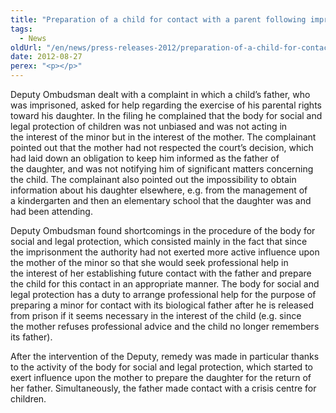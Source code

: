 ```yaml
---
title: "Preparation of a child for contact with a parent following imprisonment"
tags:
  - News
oldUrl: "/en/news/press-releases-2012/preparation-of-a-child-for-contact-with-a-parent-following-imprisonment/"
date: 2012-08-27
perex: "<p></p>"
---
```


<!-- imported from the old website -->

<p>Deputy Ombudsman dealt with a complaint in which a child’s father, who was imprisoned, asked for help regarding the exercise of his parental rights toward his daughter. In the filing he complained that the body for social and legal protection of children was not unbiased and was not acting in the interest of the minor but in the interest of the mother. The complainant pointed out that the mother had not respected the court’s decision, which had laid down an obligation to keep him informed as the father of the daughter, and was not notifying him of significant matters concerning the child. The complainant also pointed out the impossibility to obtain information about his daughter elsewhere, e.g. from the management of a kindergarten and then an elementary school that the daughter was and had been attending. </p><p>Deputy Ombudsman found shortcomings in the procedure of the body for social and legal protection, which consisted mainly in the fact that since the imprisonment the authority had not exerted more active influence upon the mother of the minor so that she would seek professional help in the interest of her establishing future contact with the father and prepare the child for this contact in an appropriate manner. The body for social and legal protection has a duty to arrange professional help for the purpose of preparing a minor for contact with its biological father after he is released from prison if it seems necessary in the interest of the child (e.g. since the mother refuses professional advice and the child no longer remembers its father).  </p><p>After the intervention of the Deputy, remedy was made in particular thanks to the activity of the body for social and legal protection, which started to exert influence upon the mother to prepare the daughter for the return of her father. Simultaneously, the father made contact with a crisis centre for children.</p>
